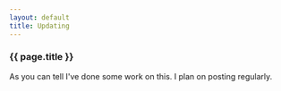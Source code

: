 ```yaml
---
layout: default
title: Updating
---
```


### {{ page.title }}
As you can tell I've done some work on this.  I plan on posting regularly.
